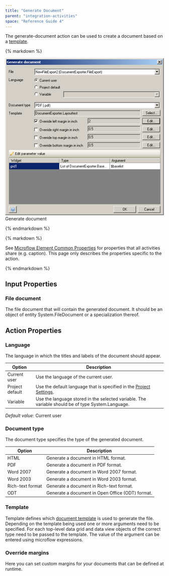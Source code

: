 ```yaml
---
title: "Generate Document"
parent: "integration-activities"
space: "Reference Guide 4"
---
```

The generate-document action can be used to create a document based on a [template](document-templates).

<div class="alert alert-info">{% markdown %}

![](attachments/819203/918200.png)
Generate document

{% endmarkdown %}</div><div class="alert alert-info">{% markdown %}

See [Microflow Element Common Properties](microflow-element-common-properties) for properties that all activities share (e.g. caption). This page only describes the properties specific to the action.

{% endmarkdown %}</div>

## Input Properties

### File document

The file document that will contain the generated document. It should be an object of entity System.FileDocument or a specialization thereof.

## Action Properties

### Language

The language in which the titles and labels of the document should appear.

| Option | Description |
| --- | --- |
| Current user | Use the language of the current user. |
| Project default | Use the default language that is specified in the [Project Settings](project-settings). |
| Variable | Use the language stored in the selected variable. The variable should be of type System.Language. |

_Default value:_ Current user

### Document type

The document type specifies the type of the generated document.

| Option | Description |
| --- | --- |
| HTML | Generate a document in HTML format. |
| PDF | Generate a document in PDF format. |
| Word 2007 | Generate a document in Word 2007 format. |
| Word 2003 | Generate a document in Word 2003 format. |
| Rich-text format | Generate a document in Rich-text format. |
| ODT | Generate a document in Open Office (ODT) format. |

### Template

Template defines which [document template](document-templates) is used to generate the file. Depending on the template being used one or more arguments need to be specified. For each top-level data grid and data view objects of the correct type need to be passed to the template. The value of the argument can be entered using microflow expressions.

### Override margins

Here you can set custom margins for your documents that can be defined at runtime.
